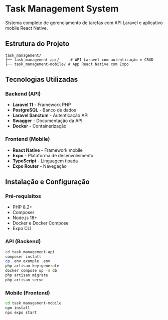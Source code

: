 # Task Management System

Sistema completo de gerenciamento de tarefas com API Laravel e aplicativo mobile React Native.

## Estrutura do Projeto

```
task_management/
├── task_management-api/     # API Laravel com autenticação e CRUD
├── task_management-mobile/ # App React Native com Expo
```

## Tecnologias Utilizadas

### Backend (API)
- **Laravel 11** - Framework PHP
- **PostgreSQL** - Banco de dados
- **Laravel Sanctum** - Autenticação API
- **Swagger** - Documentação da API
- **Docker** - Containerização

### Frontend (Mobile)
- **React Native** - Framework mobile
- **Expo** - Plataforma de desenvolvimento
- **TypeScript** - Linguagem tipada
- **Expo Router** - Navegação

##  Instalação e Configuração

### Pré-requisitos
- PHP 8.2+
- Composer
- Node.js 18+
- Docker e Docker Compose
- Expo CLI

### API (Backend)
```bash
cd task_management-api
composer install
cp .env.example .env
php artisan key:generate
docker compose up -d db
php artisan migrate
php artisan serve
```

### Mobile (Frontend)
```bash
cd task_management-mobile
npm install
npx expo start
```
